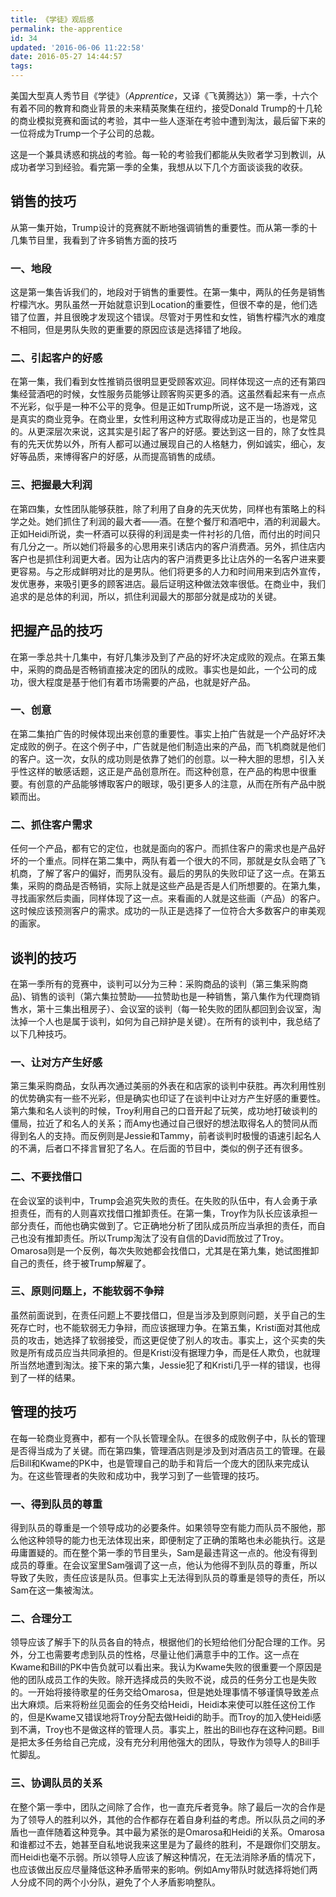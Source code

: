```yaml
---
title: 《学徒》观后感
permalink: the-apprentice
id: 34
updated: '2016-06-06 11:22:58'
date: 2016-05-27 14:44:57
tags:
---
```


美国大型真人秀节目《学徒》（*Apprentice*，又译《飞黄腾达》）第一季，十六个有着不同的教育和商业背景的未来精英聚集在纽约，接受Donald Trump的十几轮的商业模拟竞赛和面试的考验，其中一些人逐渐在考验中遭到淘汰，最后留下来的一位将成为Trump一个子公司的总裁。

这是一个兼具诱惑和挑战的考验。每一轮的考验我们都能从失败者学习到教训，从成功者学习到经验。看完第一季的全集，我想从以下几个方面谈谈我的收获。

## 销售的技巧

从第一集开始，Trump设计的竞赛就不断地强调销售的重要性。而从第一季的十几集节目里，我看到了许多销售方面的技巧

### 一、地段

这是第一集告诉我们的，地段对于销售的重要性。在第一集中，两队的任务是销售柠檬汽水。男队虽然一开始就意识到Location的重要性，但很不幸的是，他们选错了位置，并且很晚才发现这个错误。尽管对于男性和女性，销售柠檬汽水的难度不相同，但是男队失败的更重要的原因应该是选择错了地段。

### 二、引起客户的好感

在第一集，我们看到女性推销员很明显更受顾客欢迎。同样体现这一点的还有第四集经营酒吧的时候，女性服务员能够让顾客购买更多的酒。这虽然看起来有一点点不光彩，似乎是一种不公平的竞争。但是正如Trump所说，这不是一场游戏，这是真实的商业竞争。在商业里，女性利用这种方式取得成功是正当的，也是常见的。从更深层次来说，这其实是引起了客户的好感。要达到这一目的，除了女性具有的先天优势以外，所有人都可以通过展现自己的人格魅力，例如诚实，细心，友好等品质，来博得客户的好感，从而提高销售的成绩。

### 三、把握最大利润

在第四集，女性团队能够获胜，除了利用了自身的先天优势，同样也有策略上的科学之处。她们抓住了利润的最大者——酒。在整个餐厅和酒吧中，酒的利润最大。正如Heidi所说，卖一杯酒可以获得的利润是卖一件衬衫的几倍，而付出的时间只有几分之一。所以她们将最多的心思用来引诱店内的客户消费酒。另外，抓住店内客户也是抓住利润更大者。因为让店内的客户消费更多比让店外的一名客户进来要更容易。与之形成鲜明对比的是男队。他们将更多的人力和时间用来到店外宣传，发优惠券，来吸引更多的顾客进店。最后证明这种做法效率很低。在商业中，我们追求的是总体的利润，所以，抓住利润最大的那部分就是成功的关键。

## 把握产品的技巧

在第一季总共十几集中，有好几集涉及到了产品的好坏决定成败的观点。在第五集中，采购的商品是否畅销直接决定的团队的成败。事实也是如此，一个公司的成功，很大程度是基于他们有着市场需要的产品，也就是好产品。

### 一、创意

在第二集拍广告的时候体现出来创意的重要性。事实上拍广告就是一个产品好坏决定成败的例子。在这个例子中，广告就是他们制造出来的产品，而飞机商就是他们的客户。这一次，女队的成功则是依靠了她们的创意。以一种大胆的思想，引入关乎性这样的敏感话题，这正是产品创意所在。而这种创意，在产品的构思中很重要。有创意的产品能够博取客户的眼球，吸引更多人的注意，从而在所有产品中脱颖而出。

### 二、抓住客户需求

任何一个产品，都有它的定位，也就是面向的客户。而抓住客户的需求也是产品好坏的一个重点。同样在第二集中，两队有着一个很大的不同，那就是女队会晤了飞机商，了解了客户的偏好，而男队没有。最后的男队的失败印证了这一点。在第五集，采购的商品是否畅销，实际上就是这些产品是否是人们所想要的。在第九集，寻找画家然后卖画，同样体现了这一点。来看画的人就是这些画（产品）的客户。这时候应该预测客户的需求。成功的一队正是选择了一位符合大多数客户的审美观的画家。


## 谈判的技巧

在第一季所有的竞赛中，谈判可以分为三种：采购商品的谈判（第三集采购商品)、销售的谈判（第六集拉赞助——拉赞助也是一种销售，第八集作为代理商销售水，第十三集出租房子）、会议室的谈判（每一轮失败的团队都回到会议室，淘汰掉一个人也是属于谈判，如何为自己辩护是关键）。在所有的谈判中，我总结了以下几种技巧。

### 一、让对方产生好感

第三集采购商品，女队再次通过美丽的外表在和店家的谈判中获胜。再次利用性别的优势确实有一些不光彩，但是确实也印证了在谈判中让对方产生好感的重要性。第六集和名人谈判的时候，Troy利用自己的口音开起了玩笑，成功地打破谈判的僵局，拉近了和名人的关系；而Amy也通过自己很好的想法取得名人的赞同从而得到名人的支持。而反例则是Jessie和Tammy，前者谈判时极慢的语速引起名人的不满，后者口不择言冒犯了名人。在后面的节目中，类似的例子还有很多。

### 二、不要找借口

在会议室的谈判中，Trump会追究失败的责任。在失败的队伍中，有人会勇于承担责任，而有的人则喜欢找借口推卸责任。在第一集，Troy作为队长应该承担一部分责任，而他也确实做到了。它正确地分析了团队成员所应当承担的责任，而自己也没有推卸责任。所以Trump淘汰了没有自信的David而放过了Troy。Omarosa则是一个反例，每次失败她都会找借口，尤其是在第九集，她试图推卸自己的责任，终于被Trump解雇了。

### 三、原则问题上，不能软弱不争辩

虽然前面说到，在责任问题上不要找借口，但是当涉及到原则问题，关乎自己的生死存亡时，也不能软弱无力争辩，而应该据理力争。在第五集，Kristi面对其他成员的攻击，她选择了软弱接受，而这更促使了别人的攻击。事实上，这个买卖的失败是所有成员应当共同承担的。但是Kristi没有据理力争，而是任人欺负，也就理所当然地遭到淘汰。接下来的第六集，Jessie犯了和Kristi几乎一样的错误，也得到了一样的结果。



## 管理的技巧

在每一轮商业竞赛中，都有一个队长管理全队。在很多的成败例子中，队长的管理是否得当成为了关键。而在第四集，管理酒店则是涉及到对酒店员工的管理。在最后Bill和Kwame的PK中，也是管理自己的助手和背后一个庞大的团队来完成认为。在这些管理者的失败和成功中，我学习到了一些管理的技巧。

### 一、得到队员的尊重

得到队员的尊重是一个领导成功的必要条件。如果领导空有能力而队员不服他，那么他这种领导的能力也无法体现出来，即便制定了正确的策略也未必能执行。这是毋庸置疑的。而在整个第一季的节目里头，Sam是最违背这一点的。他没有得到成员的尊重。在会议室里Sam强调了这一点，他认为他得不到队员的尊重，所以导致了失败，责任应该是队员。但事实上无法得到队员的尊重是领导的责任，所以Sam在这一集被淘汰。

### 二、合理分工

领导应该了解手下的队员各自的特点，根据他们的长短给他们分配合理的工作。另外，分工也需要考虑到队员的性格，尽量让他们满意手中的工作。这一点在Kwame和Bill的PK中告负就可以看出来。我认为Kwame失败的很重要一个原因是他的团队成员工作的失败。除开选择成员的失败不说，成员的任务分工也是失败的。一开始将接待歌星的任务交给Omarosa，但是她处理事情不够谨慎导致差点出大麻烦。后来将粉丝见面会的任务交给Heidi，Heidi本来使可以胜任这份工作的，但是Kwame又错误地将Troy分配去做Heidi的助手。而Troy的加入使Heidi感到不满，Troy也不是做这样的管理人员。事实上，胜出的Bill也存在这种问题。Bill是把太多任务给自己完成，没有充分利用他强大的团队，导致作为领导人的Bill手忙脚乱。

### 三、协调队员的关系

在整个第一季中，团队之间除了合作，也一直充斥者竞争。除了最后一次的合作是为了领导人的胜利以外，其他的合作都存在着自身利益的考虑。所以队员之间的矛盾也一直伴随着这种竞争。其中最为紧张的是Omarosa和Heidi的关系。Omarosa和谁都过不去，她甚至自私地说我来这里是为了最终的胜利，不是跟你们交朋友。而Heidi也毫不示弱。所以领导人应该了解这种情况，在无法消除矛盾的情况下，也应该做出反应尽量降低这种矛盾带来的影响。例如Amy带队时就选择将她们两人分成不同的两个小分队，避免了个人矛盾影响整队。